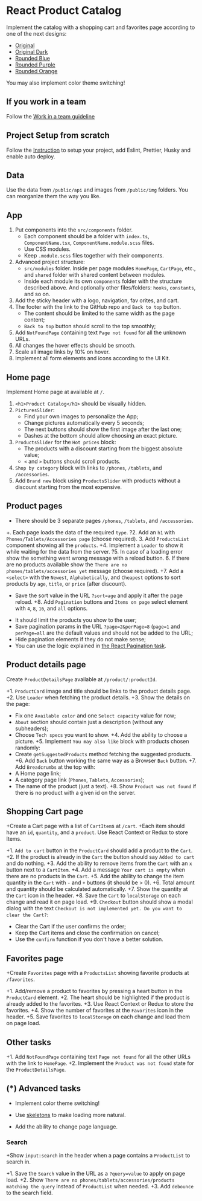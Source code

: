 # React Product Catalog

Implement the catalog with a shopping cart and favorites page according to one of the next designs:

- [Original](https://www.figma.com/file/T5ttF21UnT6RRmCQQaZc6L/Phone-catalog-(V2)-Original)
- [Original Dark](https://www.figma.com/file/BUusqCIMAWALqfBahnyIiH/Phone-catalog-(V2)-Original-Dark)
- [Rounded Blue](https://www.figma.com/file/FRxncC4lfyhs6og1L6FGEU/Phone-catalog-(V2)-Rounded-Style-2?node-id=0%3A1)
- [Rounded Purple](https://www.figma.com/file/xMK2Dy0mfBbJJSNctmOuLW/Phone-catalog-(V2)-Rounded-Style-1?node-id=0%3A1)
- [Rounded Orange](https://www.figma.com/file/7JTa0q8n3dTSAyMNaA0u8o/Phone-catalog-(V2)-Rounded-Style-3?node-id=0%3A1)

You may also implement color theme switching!

## If you work in a team

Follow the [Work in a team guideline](https://github.com/mate-academy/react_task-guideline/blob/master/team-flow.md#how-to-work-in-a-team)

## Project Setup from scratch

Follow the [Instruction](https://github.com/mate-academy/react_phone-catalog/blob/master/setup.md) to setup your project, add Eslint, Prettier, Husky and enable auto deploy.

## Data

Use the data from `/public/api` and images from `/public/img` folders. You can reorganize them the way you like.

## App

1. Put components into the `src/components` folder.
   - Each component should be a folder with `index.ts`, `ComponentName.tsx`, `ComponentName.module.scss` files.
   - Use CSS modules.
   - Keep `.module.scss` files together with their components.
2. Advanced project structure:
   - `src/modules` folder. Inside per page modules `HomePage`, `CartPage`, etc., and `shared` folder with shared content between modules.
   - Inside each module its own `components` folder with the structure described above. And optionally other files/folders: `hooks`, `constants`, and so on.
3. Add the sticky header with a logo, navigation, fav orites, and cart.
4. The footer with the link to the GitHub repo and `Back to top` button.
   - The content should be limited to the same width as the page content;
   - `Back to top` button should scroll to the top smoothly;
5. Add `NotFoundPage` containing text `Page not found` for all the unknown URLs.
6. All changes the hover effects should be smooth.
7. Scale all image links by 10% on hover.
8. Implement all form elements and icons according to the UI Kit.

## Home page

Implement Home page at available at `/`.

1. `<h1>Product Catalog</h1>` should be visually hidden.
2. `PicturesSlider`:
   - Find your own images to personalize the App;
   - Change pictures automatically every 5 seconds;
   - The next buttons should show the first image after the last one;
   - Dashes at the bottom should allow choosing an exact picture.
3. `ProductsSlider` for the `Hot prices` block:
   - The products with a discount starting from the biggest absolute value;
   - `<` and `>` buttons should scroll products.
4. `Shop by category` block with links to `/phones`, `/tablets`, and `/accessories`.
5. Add `Brand new` block using `ProductsSlider` with products without a discount starting from the most expensive.

## Product pages

+ There should be 3 separate pages `/phones`, `/tablets`, and `/accessories`.

+. Each page loads the data of the required `type`.
?2. Add an `h1` with `Phones/Tablets/Accessories page` (choose required).
3. Add `ProductsList` component showing all the `products`.
+4. Implement a `Loader` to show it while waiting for the data from the server.
?5. In case of a loading error show the something went wrong message with a reload button.
6. If there are no products available show the `There are no phones/tablets/accessories yet` message (choose required).
+7. Add a `<select>` with the `Newest`, `Alphabetically`, and `Cheapest` options to sort products by `age`, `title`, or `price` (after discount).
   + Save the sort value in the URL `?sort=age` and apply it after the page reload.
+8. Add `Pagination` buttons and `Items on page` select element with `4`, `8`, `16`, and `all` options.
   - It should limit the products you show to the user;
   - Save pagination params in the URL `?page=2&perPage=8` (`page=1` and `perPage=all` are the default values and should not be added to the URL;
   - Hide pagination elements if they do not make sense;
   - You can use the logic explained in [the React Pagination task](https://github.com/mate-academy/react_pagination#react-pagination).

## Product details page

Create `ProductDetailsPage` available at `/product/:productId`.

+1. `ProductCard` image and title should be links to the product details page.
+2. Use `Loader` when fetching the product details.
+3. Show the details on the page:
   - Fix one `Available color` and one `Select capacity` value for now;
   - `About` section should contain just a description (without any subheaders);
   - Choose `Tech specs` you want to show.
+4. Add the ability to choose a picture.
+5. Implement `You may also like` block with products chosen randomly:
   - Create `getSuggestedProducts` method fetching the suggested products.
+6. Add `Back` button working the same way as a Browser `Back` button.
+7. Add `Breadcrumbs` at the top with:
   - A Home page link;
   - A category page link (`Phones`, `Tablets`, `Accessories`);
   - The name of the product (just a text).
+8. Show `Product was not found` if there is no product with a given id on the server.

## Shopping Cart page

+Create a Cart page with a list of `CartItem`s at `/cart`.
+Each item should have an `id`, `quantity`, and a `product`.
Use React Context or Redux to store Items.

+1. `Add to cart` button in the `ProductCard` should add a product to the `Cart`.
+2. If the product is already in the `Cart` the button should say `Added to cart` and do nothing.
+3. Add the ability to remove items from the `Cart` with an `x` button next to a `CartItem`.
+4. Add a message `Your cart is empty` when there are no products in the `Cart`.
+5. Add the ability to change the item quantity in the `Cart` with `-` and `+` buttons (it should be > 0).
+6. Total amount and quantity should be calculated automatically.
+7. Show the quantity at the `Cart` icon in the header.
+8. Save the `Cart` to `localStorage` on each change and read it on page load.
+9. `Checkout` button should show a modal dialog with the text `Checkout is not implemented yet. Do you want to clear the Cart?`:
   + Clear the Cart if the user confirms the order;
   + Keep the Cart items and close the confirmation on cancel;
   + Use the `confirm` function if you don't have a better solution.

## Favorites page

+Create `Favorites` page with a `ProductsList` showing favorite products at `/favorites`.

+1. Add/remove a product to favorites by pressing a heart button in the `ProductCard` element.
+2. The heart should be highlighted if the product is already added to the favorites.
+3. Use React Context or Redux to store the favorites.
+4. Show the number of favorites at the `Favorites` icon in the header.
+5. Save favorites to `localStorage` on each change and load them on page load.

## Other tasks

+1. Add `NotFoundPage` containing text `Page not found` for all the other URLs with the link to `HomePage`.
+2. Implement the `Product was not found` state for the `ProductDetailsPage`.

## (*) Advanced tasks

+ Implement color theme switching!
- Use [skeletons](https://freefrontend.com/css-skeleton-loadings/) to make loading more natural.
+ Add the ability to change page language.

### Search

+Show `input:search` in the header when a page contains a `ProductList` to search in.

+1. Save the `Search` value in the URL as a `?query=value` to apply on page load.
+2. Show `There are no phones/tablets/accessories/products matching the query` instead of `ProductList` when needed.
+3. Add `debounce` to the search field.
